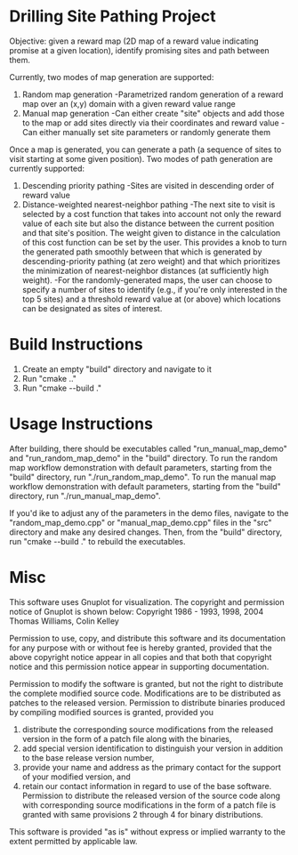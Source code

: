 # Drilling Site Pathing Project
Objective: given a reward map (2D map of a reward value indicating promise at a given location), identify promising sites and path between them.

Currently, two modes of map generation are supported:
  1. Random map generation
     -Parametrized random generation of a reward map over an (x,y) domain with a given reward value range
  2. Manual map generation
     -Can either create "site" objects and add those to the map or add sites directly via their coordinates and reward value
     -Can either manually set site parameters or randomly generate them

Once a map is generated, you can generate a path (a sequence of sites to visit starting at some given position). Two modes of path generation are currently supported:
  1. Descending priority pathing
    -Sites are visited in descending order of reward value
  2. Distance-weighted nearest-neighbor pathing
    -The next site to visit is selected by a cost function that takes into account not only the reward value of each site but also the distance between the current position and that site's position. The weight given to distance in the calculation of this cost function can be set by the user. This provides a knob to turn the generated path smoothly between that which is generated by descending-priority pathing (at zero weight) and that which prioritizes the minimization of nearest-neighbor distances (at sufficiently high weight).
    -For the randomly-generated maps, the user can choose to specify a number of sites to identify (e.g., if you're only interested in the top 5 sites) and a threshold reward value at (or above) which locations can be designated as sites of interest.



# Build Instructions
  1. Create an empty "build" directory and navigate to it
  2. Run "cmake .."
  3. Run "cmake --build ."

# Usage Instructions
After building, there should be executables called "run_manual_map_demo" and "run_random_map_demo" in the "build" directory.
To run the random map workflow demonstration with default parameters, starting from the "build" directory, run "./run_random_map_demo".
To run the manual map workflow demonstration with default parameters, starting from the "build" directory, run "./run_manual_map_demo".

If you'd ike to adjust any of the parameters in the demo files, navigate to the "random_map_demo.cpp" or "manual_map_demo.cpp" files in the "src" directory and make any desired changes. Then, from the "build" directory, run "cmake --build ." to rebuild the executables.

# Misc

This software uses Gnuplot for visualization. The copyright and permission notice of Gnuplot is shown below:
Copyright 1986 - 1993, 1998, 2004   Thomas Williams, Colin Kelley

Permission to use, copy, and distribute this software and its
documentation for any purpose with or without fee is hereby granted,
provided that the above copyright notice appear in all copies and
that both that copyright notice and this permission notice appear
in supporting documentation.

Permission to modify the software is granted, but not the right to
distribute the complete modified source code.  Modifications are to
be distributed as patches to the released version.  Permission to
distribute binaries produced by compiling modified sources is granted,
provided you
  1. distribute the corresponding source modifications from the
   released version in the form of a patch file along with the binaries,
  2. add special version identification to distinguish your version
   in addition to the base release version number,
  3. provide your name and address as the primary contact for the
   support of your modified version, and
  4. retain our contact information in regard to use of the base
   software.
Permission to distribute the released version of the source code along
with corresponding source modifications in the form of a patch file is
granted with same provisions 2 through 4 for binary distributions.

This software is provided "as is" without express or implied warranty
to the extent permitted by applicable law.

